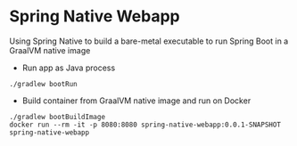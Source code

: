 # Spring Native Webapp

Using Spring Native to build a bare-metal executable to run Spring Boot in a GraalVM native image

- Run app as Java process
```
./gradlew bootRun
```

- Build container from GraalVM native image and run on Docker
```
./gradlew bootBuildImage
docker run --rm -it -p 8080:8080 spring-native-webapp:0.0.1-SNAPSHOT spring-native-webapp
```
